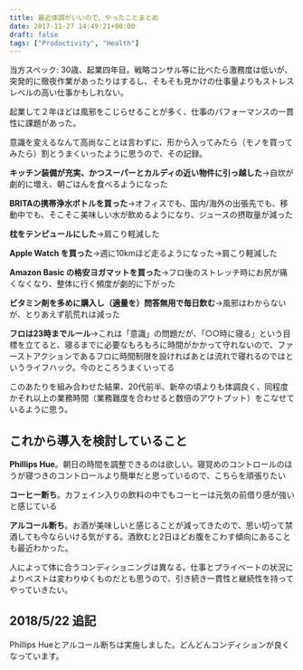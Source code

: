```yaml
---
title: 最近体調がいいので、やったことまとめ
date: 2017-11-27 14:49:21+00:00
draft: false
tags: ["Productivity", "Health"]
---
```

当方スペック: 30歳、起業四年目。戦略コンサル等に比べたら激務度は低いが、突発的に徹夜作業があったりはするし、そもそも見かけの仕事量よりもストレスレベルの高い仕事かもしれない。

起業して２年ほどは風邪をこじらせることが多く、仕事のパフォーマンスの一貫性に課題があった。

意識を変えるなんて高尚なことは言わずに、形から入ってみたら（モノを買ってみたら）割とうまくいったように思うので、その記録。

**キッチン装備が充実、かつスーパーとカルディの近い物件に引っ越した**→自炊が劇的に増え、朝ごはんを食べるようになった

**BRITAの携帯浄水ボトルを買った**→オフィスでも、国内/海外の出張先でも、移動中でも、そこそこ美味しい水が飲めるようになり、ジュースの摂取量が減った

**枕をテンピュールにした**→肩こり軽減した

**Apple Watch を買った**→週に10kmほど走るようになった→肩こり軽減した

**Amazon Basic の格安ヨガマットを買った**→フロ後のストレッチ時にお尻が痛くなくなり、整体に行く頻度が劇的に下がった

**ビタミン剤を多めに購入し（適量を）問答無用で毎日飲む**→風邪はわからないが、とりあえず肌荒れは減った

**フロは23時までルール**→これは「意識」の問題だが、「○○時に寝る」という目標を立てると、寝るまでに必要なもろもろに時間がかかって守れないので、ファーストアクションであるフロに時間制限を設ければあとは流れで寝れるのではというライフハック。今のところうまくいってる

このあたりを組み合わせた結果、20代前半、新卒の頃よりも体調良く、同程度かそれ以上の業務時間（業務難度を合わせると数倍のアウトプット）をこなせているように思う。

## これから導入を検討していること

**Phillips Hue**。朝日の時間を調整できるのは欲しい。寝覚めのコントロールのほうが寝つきのコントロールより簡単だと思っているので、こちらを頑張りたい

**コーヒー断ち**。カフェイン入りの飲料の中でもコーヒーは元気の前借り感が強いと感じている

**アルコール断ち**。お酒が美味しいと感じることが減ってきたので、思い切って禁酒しても今ならいける気がする。酒飲むと2日ほどお腹をこわす傾向にあることも最近わかった。

人によって体に合うコンディショニングは異なる。仕事とプライベートの状況によりベストは変わりゆくものだとも思うので、引き続き一貫性と継続性を持ってやっていきたい。

## 2018/5/22 追記

Phillips Hueとアルコール断ちは実施しました。どんどんコンディションが良くなっています。
